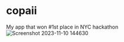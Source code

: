 # copaii
My app that won #1st place in NYC hackathon
![Screenshot 2023-11-10 144630](https://github.com/cybersaf/copaii/assets/42044111/7eafe523-b157-4ead-bb11-9c916ca3b2c3)
